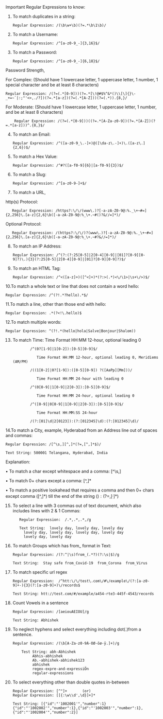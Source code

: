 Important Regular Expressions to know:

1. To match duplicates in a string: 

	   Regular Expression: /(\b\w+\b)(?=.*\b\1\b)/

2. To match a Username:   

	   Regular Expression: /^[a-z0-9_-]{3,16}$/

3. To match a Password: 

	   Regular Expression: /^[a-z0-9_-]{6,18}$/

Password Strength, 

For Complex: (Should have 1 lowercase letter, 1 uppercase letter, 1 number, 1 special character and be at least 8 characters)
    
	Regular Expression: /(?=(.*[0-9]))(?=.*[\!@#$%^&*()\\[\]{}\-_+=~`|:;"'<>,./?])(?=.*[a-z])(?=(.*[A-Z]))(?=(.*)).{8,}/ 

For Moderate: (Should have 1 lowercase letter, 1 uppercase letter, 1 number, and be at least 8   characters)
    
        Regular Expression: /(?=(.*[0-9]))((?=.*[A-Za-z0-9])(?=.*[A-Z])(?=.*[a-z]))^.{8,}$/

4. To match an Email: 

	   Regular Expression: /^([a-z0-9_\.-]+)@([\da-z\.-]+)\.([a-z\.]{2,6})$/

5. To match a Hex Value:

	   Regular Expression: /^#?([a-f0-9]{6}|[a-f0-9]{3})$/

6. To match a Slug:

	   Regular Expression: /^[a-z0-9-]+$/

7. To match a URL, 

http(s) Protocol: 

	   Regular Expression: /https?:\/\/(www\.)?[-a-zA-Z0-9@:%._\+~#=]{2,256}\.[a-z]{2,6}\b([-a-zA-Z0-9@:%_\+.~#()?&//=]*)/ 

Optional Protocol:

	   Regular Expression: /(https?:\/\/)?(www\.)?[-a-zA-Z0-9@:%._\+~#=]{2,256}\.[a-z]{2,6}\b([-a-zA-Z0-9@:%_\+.~#?&//=]*)/ 

8. To match an IP Address: 

	   Regular Expression: /^(?:(?:25[0-5]|2[0-4][0-9]|[01]?[0-9][0-9]?)\.){3}(?:25[0-5]|2[0-4][0-9]|[01]?[0-9][0-9]?)$/

9. To match an HTML Tag:

	   Regular Expression: /^<([a-z]+)([^<]+)*(?:>(.*)<\/\1>|\s+\/>)$/

10.To match a whole text or line that does not contain a word hello:  

	Regular Expression: /^(?!.*?hello).*$/  

11.To match a line, other than those end with hello: 

	Regular Expression: .*(?<!\.hello)$ 

12.To match multiple words:

	Regular Expression: ^(?!.*(hello|hola|Salve|Bonjour|Shalom))

13. To match Time: Time Format HH:MM 12-hour, optional leading 0

                /^(0?[1-9]|1[0-2]):[0-5][0-9]$/
		
                   Time Format HH:MM 12-hour, optional leading 0, Meridiems (AM/PM)
		   
                /((1[0-2]|0?[1-9]):([0-5][0-9]) ?([AaPp][Mm]))/
		
                   Time Format HH:MM 24-hour with leading 0
		   
                /^(0[0-9]|1[0-9]|2[0-3]):[0-5][0-9]$/
		
                   Time Format HH:MM 24-hour, optional leading 0
		   
                /^([0-9]|0[0-9]|1[0-9]|2[0-3]):[0-5][0-9]$/
		
                   Time Format HH:MM:SS 24-hour
		   
                /(?:[01]\d|2[0123]):(?:[012345]\d):(?:[012345]\d)/

14.To match a City, example, Hyderabad from an Address line out of spaces and commas:

	Regular Expression: /[^\s,][^,]*(?=,[^,]*$)/
	
	Text String: 500001 Telangana, Hyderabad, India
	
   Explanation:
     
•	To match a char except whitespace and a comma: [^\s,]

•	To match 0+ chars except a comma: [^,]*

•	To match a positive lookahead that requires a comma and then 0+ chars except comma ([^,]*) till the end of the string ($) : (?=,[^,]*$)

15.  To select a line with 3 commas out of text document, which also includes lines with 2 & 1
Commas:

    		Regular Expression:  /.*,.*,.*,/g
	
    		Text String:  lovely day, lovely day, lovely day
		      lovely day, lovely day, lovely day, lovely day
		      lovely day, lovely day

16. To match Groups which has from_ format in Text:

    	Regular Expression: /(?:^|\s)from_(.*?)(?:\s|$)/g
    
    	Text String:  Stay safe from_Covid-19  from_Corona  from_Virus

17. To match specific url regex

    	Regular Expression:  /^htt:\/\/test\.com\/#\/example\/(?:[a-z0-9]+-){3}(?:[a-z0-9]+)\/records$

    	Test String: htt://test.com/#/example/a454-rte3-445f-4543/records

18. Count Vowels in a sentence

    	Regular Expression: /[aeiouAEIOU]/g

    	Test String: Abhishek
    
19. To neglect hyphens and select everything including dot(.)from a sentence.

		Regular Expression: /(\b[A-Za-z0-9À-ÖØ-öø-ÿ.]+)/g
    
	        Test String: abh-Abhishek                
			     Abhis-abhishek                
			     Ab.-abhishek-abhishek123  
			     abhishek                     
			     regex-expre-and-expressiÖn          
			     regular-expressions   
			     
20. To select everything other than double quotes in-between

		Regular Expression: [^"]+		(or)
		Regular Expression: [[{:\w\\d',\d}]+]*
		
		Test String: [{"id":"'1002001'","number":1}{"id":"'1002002'","number":1},{"id":"'1002003'","number":1},{"id":"'1002004'","number":2}]

			     
			     


